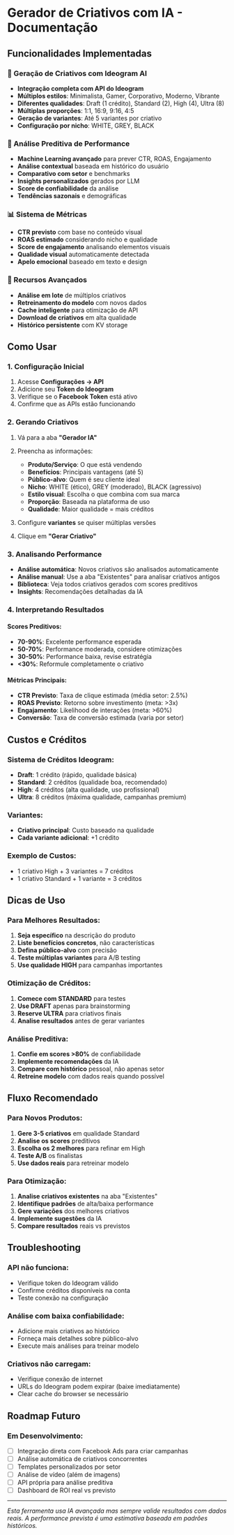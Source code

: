 # Gerador de Criativos com IA - Documentação

## Funcionalidades Implementadas

### 🎨 Geração de Criativos com Ideogram AI
- **Integração completa com API do Ideogram**
- **Múltiplos estilos**: Minimalista, Gamer, Corporativo, Moderno, Vibrante
- **Diferentes qualidades**: Draft (1 crédito), Standard (2), High (4), Ultra (8)
- **Múltiplas proporções**: 1:1, 16:9, 9:16, 4:5
- **Geração de variantes**: Até 5 variantes por criativo
- **Configuração por nicho**: WHITE, GREY, BLACK

### 🧠 Análise Preditiva de Performance
- **Machine Learning avançado** para prever CTR, ROAS, Engajamento
- **Análise contextual** baseada em histórico do usuário
- **Comparativo com setor** e benchmarks
- **Insights personalizados** gerados por LLM
- **Score de confiabilidade** da análise
- **Tendências sazonais** e demográficas

### 📊 Sistema de Métricas
- **CTR previsto** com base no conteúdo visual
- **ROAS estimado** considerando nicho e qualidade
- **Score de engajamento** analisando elementos visuais
- **Qualidade visual** automaticamente detectada
- **Apelo emocional** baseado em texto e design

### 🔧 Recursos Avançados
- **Análise em lote** de múltiplos criativos
- **Retreinamento do modelo** com novos dados
- **Cache inteligente** para otimização de API
- **Download de criativos** em alta qualidade
- **Histórico persistente** com KV storage

## Como Usar

### 1. Configuração Inicial
1. Acesse **Configurações → API**
2. Adicione seu **Token do Ideogram**
3. Verifique se o **Facebook Token** está ativo
4. Confirme que as APIs estão funcionando

### 2. Gerando Criativos
1. Vá para a aba **"Gerador IA"**
2. Preencha as informações:
   - **Produto/Serviço**: O que está vendendo
   - **Benefícios**: Principais vantagens (até 5)
   - **Público-alvo**: Quem é seu cliente ideal
   - **Nicho**: WHITE (ético), GREY (moderado), BLACK (agressivo)
   - **Estilo visual**: Escolha o que combina com sua marca
   - **Proporção**: Baseada na plataforma de uso
   - **Qualidade**: Maior qualidade = mais créditos

3. Configure **variantes** se quiser múltiplas versões
4. Clique em **"Gerar Criativo"**

### 3. Analisando Performance
- **Análise automática**: Novos criativos são analisados automaticamente
- **Análise manual**: Use a aba "Existentes" para analisar criativos antigos
- **Biblioteca**: Veja todos criativos gerados com scores preditivos
- **Insights**: Recomendações detalhadas da IA

### 4. Interpretando Resultados

#### Scores Preditivos:
- **70-90%**: Excelente performance esperada
- **50-70%**: Performance moderada, considere otimizações
- **30-50%**: Performance baixa, revise estratégia
- **<30%**: Reformule completamente o criativo

#### Métricas Principais:
- **CTR Previsto**: Taxa de clique estimada (média setor: 2.5%)
- **ROAS Previsto**: Retorno sobre investimento (meta: >3x)
- **Engajamento**: Likelihood de interações (meta: >60%)
- **Conversão**: Taxa de conversão estimada (varia por setor)

## Custos e Créditos

### Sistema de Créditos Ideogram:
- **Draft**: 1 crédito (rápido, qualidade básica)
- **Standard**: 2 créditos (qualidade boa, recomendado)
- **High**: 4 créditos (alta qualidade, uso profissional)
- **Ultra**: 8 créditos (máxima qualidade, campanhas premium)

### Variantes:
- **Criativo principal**: Custo baseado na qualidade
- **Cada variante adicional**: +1 crédito

### Exemplo de Custos:
- 1 criativo High + 3 variantes = 7 créditos
- 1 criativo Standard + 1 variante = 3 créditos

## Dicas de Uso

### Para Melhores Resultados:
1. **Seja específico** na descrição do produto
2. **Liste benefícios concretos**, não características
3. **Defina público-alvo** com precisão
4. **Teste múltiplas variantes** para A/B testing
5. **Use qualidade HIGH** para campanhas importantes

### Otimização de Créditos:
1. **Comece com STANDARD** para testes
2. **Use DRAFT** apenas para brainstorming
3. **Reserve ULTRA** para criativos finais
4. **Analise resultados** antes de gerar variantes

### Análise Preditiva:
1. **Confie em scores >80%** de confiabilidade
2. **Implemente recomendações** da IA
3. **Compare com histórico** pessoal, não apenas setor
4. **Retreine modelo** com dados reais quando possível

## Fluxo Recomendado

### Para Novos Produtos:
1. **Gere 3-5 criativos** em qualidade Standard
2. **Analise os scores** preditivos
3. **Escolha os 2 melhores** para refinar em High
4. **Teste A/B** os finalistas
5. **Use dados reais** para retreinar modelo

### Para Otimização:
1. **Analise criativos existentes** na aba "Existentes"
2. **Identifique padrões** de alta/baixa performance
3. **Gere variações** dos melhores criativos
4. **Implemente sugestões** da IA
5. **Compare resultados** reais vs previstos

## Troubleshooting

### API não funciona:
- Verifique token do Ideogram válido
- Confirme créditos disponíveis na conta
- Teste conexão na configuração

### Análise com baixa confiabilidade:
- Adicione mais criativos ao histórico
- Forneça mais detalhes sobre público-alvo
- Execute mais análises para treinar modelo

### Criativos não carregam:
- Verifique conexão de internet
- URLs do Ideogram podem expirar (baixe imediatamente)
- Clear cache do browser se necessário

## Roadmap Futuro

### Em Desenvolvimento:
- [ ] Integração direta com Facebook Ads para criar campanhas
- [ ] Análise automática de criativos concorrentes
- [ ] Templates personalizados por setor
- [ ] Análise de vídeo (além de imagens)
- [ ] API própria para análise preditiva
- [ ] Dashboard de ROI real vs previsto

---

*Esta ferramenta usa IA avançada mas sempre valide resultados com dados reais. A performance prevista é uma estimativa baseada em padrões históricos.*